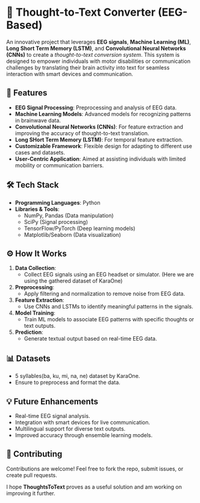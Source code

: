# 🧠 Thought-to-Text Converter (EEG-Based)  

An innovative project that leverages **EEG signals**, **Machine Learning (ML)**, **Long Short Term Memory (LSTM)**, and **Convolutional Neural Networks (CNNs)** to create a *thought-to-text conversion system*. This system is designed to empower individuals with motor disabilities or communication challenges by translating their brain activity into text for seamless interaction with smart devices and communication.  


## 🌟 Features  
- **EEG Signal Processing**: Preprocessing and analysis of EEG data.  
- **Machine Learning Models**: Advanced models for recognizing patterns in brainwave data.  
- **Convolutional Neural Networks (CNNs)**: For feature extraction and improving the accuracy of thought-to-text translation.
- **Long SHort Term Memory (LSTM)**: For temporal feature extraction.
- **Customizable Framework**: Flexible design for adapting to different use cases and datasets.  
- **User-Centric Application**: Aimed at assisting individuals with limited mobility or communication barriers.  


## 🛠️ Tech Stack  
- **Programming Languages**: Python  
- **Libraries & Tools**:  
  - NumPy, Pandas (Data manipulation)  
  - SciPy (Signal processing)  
  - TensorFlow/PyTorch (Deep learning models)  
  - Matplotlib/Seaborn (Data visualization)  


## ⚙️ How It Works  
1. **Data Collection**:  
   - Collect EEG signals using an EEG headset or simulator. (Here we are using the gathered dataset of KaraOne)  
2. **Preprocessing**:  
   - Apply filtering and normalization to remove noise from EEG data.  
3. **Feature Extraction**:  
   - Use CNNs and LSTMs to identify meaningful patterns in the signals.  
4. **Model Training**:  
   - Train ML models to associate EEG patterns with specific thoughts or text outputs.  
5. **Prediction**:  
   - Generate textual output based on real-time EEG data.  


## 📊 Datasets  
- 5 syllables(ba, ku, mi, na, ne) dataset by KaraOne.  
- Ensure to preprocess and format the data.  


## 💡 Future Enhancements  
- Real-time EEG signal analysis.  
- Integration with smart devices for live communication.  
- Multilingual support for diverse text outputs.  
- Improved accuracy through ensemble learning models.  


## 🤝 Contributing  
Contributions are welcome! Feel free to fork the repo, submit issues, or create pull requests.  

I hope **ThoughtsToText** proves as a useful solution and am working on improving it further.
